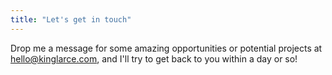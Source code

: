 ```yaml
---
title: "Let's get in touch"
---
```


Drop me a message for some amazing opportunities or potential projects at
[hello@kinglarce.com](mailto:hello@kinglarce.com), and I'll try to get back to you within a day or
so!
